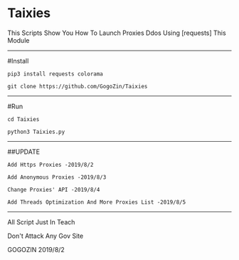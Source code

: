 # Taixies

This Scripts Show You How To Launch Proxies Ddos Using [requests] This Module
*******************************************************************************
#Install 

    pip3 install requests colorama
    
    git clone https://github.com/GogoZin/Taixies
    
*******************************************************************************
#Run 

    cd Taixies
    
    python3 Taixies.py
    
********************************************************************************
##UPDATE

    Add Https Proxies -2019/8/2
    
    Add Anonymous Proxies -2019/8/3
    
    Change Proxies' API -2019/8/4
    
    Add Threads Optimization And More Proxies List -2019/8/5

********************************************************************************
All Script Just In Teach 

Don't Attack Any Gov Site


GOGOZIN 2019/8/2
